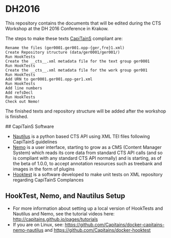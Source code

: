 # DH2016

This repository contains the documents that will be edited during the CTS Workshop at the DH 2016 Conference in Krakow.

The steps to make these texts [CapiTainS](https://capitains.github.io) compliant are:

    Rename the files (ger0001.ger001.opp-{ger,fre}1.xml)
    Create Repository structure (data/ger0001/ger001/)
    Run HookTests
    Create the __cts__.xml metadata file for the text group ger0001
    Run HookTests
    Create the __cts__.xml metadata file for the work group ger001
    Run HookTests
    Add URN to ger0001.ger001.opp-ger1.xml
    Run HookTests
    Add line numbers
    Add refsDecl
    Run HookTests
    Check out Nemo!

The finished texts and repository structure will be added after the workshop is finished.

## CapiTainS Software 

- [Nautilus](https://github.com/Capitains/Nautilus) is a python based CTS API using XML TEI files following CapiTainS guidelines
- [Nemo](https://github.com/Capitains/flask-capitains-nemo) is a user interface, starting to grow as a CMS (Content Manager System) which reads its core data from standard CTS API calls (and so is compliant with any standard CTS API normally) and is starting, as of the beta of 1.0.0, to accept annotation resources such as treebank and images
in the form of plugins
- [Hooktest](https://github.com/Capitains/hooktest) is a software developed to make unit tests on XML repository regarding CapiTainS Complances

## HookTest, Nemo, and Nautilus Setup

- For more information about setting up a local version of HookTests and Nautilus and Nemo, see the tutorial videos here: http://capitains.github.io/pages/tutorials
- If you are on Linux, see: https://github.com/Capitains/docker-capitains-nemo-nautilus and https://github.com/Capitains/docker-hooktest
